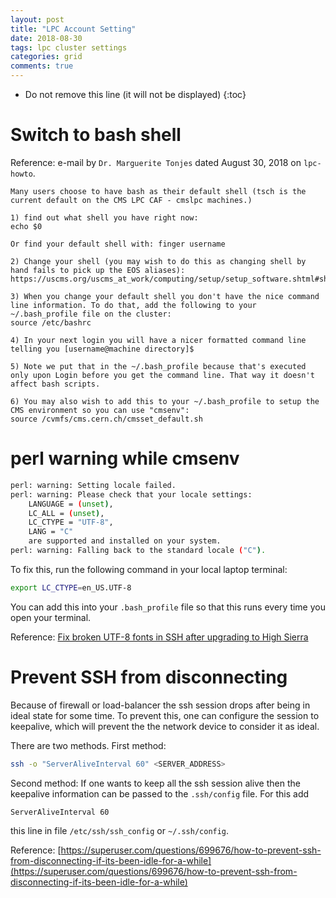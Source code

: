 ```yaml
---
layout: post
title: "LPC Account Setting"
date: 2018-08-30
tags: lpc cluster settings
categories: grid
comments: true
---
```


- Do not remove this line (it will not be displayed)
  {:toc}

# Switch to bash shell

Reference: e-mail by `Dr. Marguerite Tonjes` dated August 30, 2018 on `lpc-howto`.

```
Many users choose to have bash as their default shell (tsch is the current default on the CMS LPC CAF - cmslpc machines.)

1) find out what shell you have right now:
echo $0

Or find your default shell with: finger username

2) Change your shell (you may wish to do this as changing shell by hand fails to pick up the EOS aliases):
https://uscms.org/uscms_at_work/computing/setup/setup_software.shtml#shell

3) When you change your default shell you don't have the nice command line information. To do that, add the following to your ~/.bash_profile file on the cluster:
source /etc/bashrc

4) In your next login you will have a nicer formatted command line telling you [username@machine directory]$

5) Note we put that in the ~/.bash_profile because that's executed only upon Login before you get the command line. That way it doesn't affect bash scripts.

6) You may also wish to add this to your ~/.bash_profile to setup the CMS environment so you can use "cmsenv":
source /cvmfs/cms.cern.ch/cmsset_default.sh
```

# perl warning while cmsenv

```bash
perl: warning: Setting locale failed.
perl: warning: Please check that your locale settings:
    LANGUAGE = (unset),
    LC_ALL = (unset),
    LC_CTYPE = "UTF-8",
    LANG = "C"
    are supported and installed on your system.
perl: warning: Falling back to the standard locale ("C").
```

To fix this, run the following command in your local laptop terminal:

```bash
export LC_CTYPE=en_US.UTF-8
```

You can add this into your `.bash_profile` file so that this runs every time you open your terminal.

Reference: [Fix broken UTF-8 fonts in SSH after upgrading to High Sierra](https://medium.com/@ejoebstl/fix-broken-utf-8-fonts-in-ssh-after-upgrading-to-high-sierra-931a7c828f2)

# Prevent SSH from disconnecting

Because of firewall or load-balancer the ssh session drops after being in ideal state for some time. To prevent this, one can configure the session to keepalive, which will prevent the the network device to consider it as ideal.

There are two methods. First method:

```bash
ssh -o "ServerAliveInterval 60" <SERVER_ADDRESS>
```

Second method: If one wants to keep all the ssh session alive then the keepalive information can be passed to the `.ssh/config` file. For this add

```bash
ServerAliveInterval 60
```

this line in file `/etc/ssh/ssh_config` or `~/.ssh/config`.

Reference: [https://superuser.com/questions/699676/how-to-prevent-ssh-from-disconnecting-if-its-been-idle-for-a-while](https://superuser.com/questions/699676/how-to-prevent-ssh-from-disconnecting-if-its-been-idle-for-a-while)

